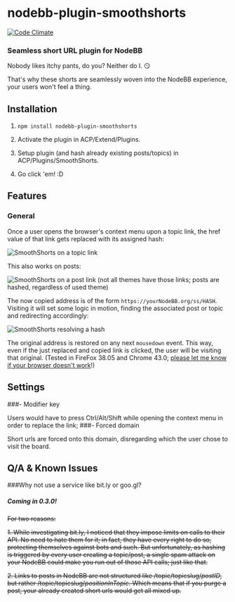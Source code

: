 ﻿# nodebb-plugin-smoothshorts

[![Code Climate](https://codeclimate.com/github/rbeer/nodebb-plugin-smoothshorts/badges/gpa.svg)](https://codeclimate.com/github/rbeer/nodebb-plugin-smoothshorts)

### Seamless short URL plugin for NodeBB
Nobody likes itchy pants, do you? Neither do I. :smirk:

That's why these shorts are seamlessly woven into the NodeBB experience, your users won't feel a thing.

## Installation
1. `npm install nodebb-plugin-smoothshorts`

2. Activate the plugin in ACP/Extend/Plugins.

3. Setup plugin (and hash already existing posts/topics) in ACP/Plugins/SmoothShorts.

4. Go click 'em! :D

## Features

### General

Once a user opens the browser's context menu upon a topic link, the href value of that link gets replaced with its assigned hash:

![SmoothShorts on a topic link](assets/onTopic.png?raw=true "SmoothShorts on a topic link")

This also works on posts:

![SmoothShorts on a post link](assets/onPost.png?raw=true "SmoothShorts on a post link")
(not all themes have those links; posts are hashed, regardless of used theme)

The now copied address is of the form `https://yourNodeBB.org/ss/HASH`. Visiting it will set some logic in motion, finding the associated post or topic and redirecting accordingly:

![SmoothShorts resolving a hash](assets/resolving.png?raw=true "SmoothShorts resolving a hash")

The original address is restored on any next `mousedown` event. This way, even if the just replaced and copied link is clicked, the user will be visiting that original. (Tested in FireFox 38.05 and Chrome 43.0; [please let me know if your browser doesn't work](https://github.com/rbeer/nodebb-plugin-smoothshorts/issues "")!)

## Settings

###- Modifier key
  
  Users would have to press Ctrl/Alt/Shift while opening the context menu in order to replace the link;
###- Forced domain

  Short urls are forced onto this domain, disregarding which the user chose to visit the board.

## Q/A & Known Issues
###Why not use a service like bit.ly or goo.gl?
##### Coming in 0.3.0!

~~For two reasons:~~

~~1. While investigating bit.ly, I noticed that they impose limits on calls to their API. No need to hate them for it; in fact, they have every right to do so, protecting themselves against bots and such. But unfortunately, as hashing is triggered by every user creating a topic/post, a single spam attack on your NodeBB could make you run out of those API calls; just like that.~~

~~2. Links to posts in NodeBB are not structured like /topic/topicslug/*postID*, but rather /topic/topicslug/*positionInTopic*. Which means that if you purge a post, your already created short urls would get all mixed up.~~
